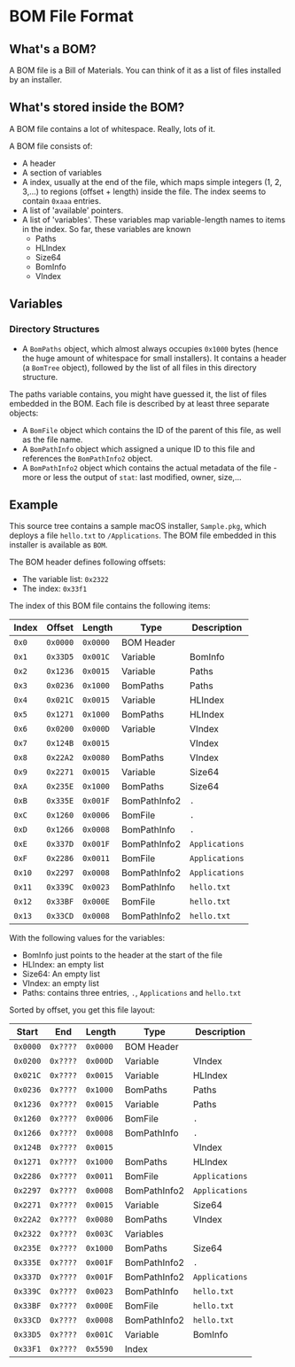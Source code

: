 ﻿# BOM File Format

## What's a BOM?

A BOM file is a Bill of Materials. You can think of it as a list of files installed by an installer.

## What's stored inside the BOM?

A BOM file contains a lot of whitespace. Really, lots of it.

A BOM file consists of:

* A header
* A section of variables
* A index, usually at the end of the file, which maps simple integers (1, 2, 3,...) to regions (offset + length) inside the file. The index seems to contain `0xaaa` entries.
* A list of 'available' pointers.
* A list of 'variables'. These variables map variable-length names to items in the index. So far, these variables are known
  * Paths
  * HLIndex
  * Size64
  * BomInfo
  * VIndex

## Variables

### Directory Structures

* A `BomPaths` object, which almost always occupies `0x1000` bytes (hence the huge amount of whitespace for small installers).
It contains a header (a `BomTree` object), followed by the list of all files in this directory structure.

The paths variable contains, you might have guessed it, the list of files embedded in the BOM. Each file is described by at least three separate objects:

* A `BomFile` object which contains the ID of the parent of this file, as well as the file name.
* A `BomPathInfo` object which assigned a unique ID to this file and references the `BomPathInfo2` object.
* A `BomPathInfo2` object which contains the actual metadata of the file - more or less the output of `stat`: last modified, owner, size,...

## Example

This source tree contains a sample macOS installer, `Sample.pkg`, which deploys a file `hello.txt` to `/Applications`. The BOM file embedded in this installer is available as `BOM`. 

The BOM header defines following offsets:
* The variable list: `0x2322`
* The index: `0x33f1`

The index of this BOM file contains the following items:

| Index  | Offset   | Length   | Type         | Description      |
| ------ | -------- | -------- | ---------    | ---------------- |
| `0x0`  | `0x0000` | `0x0000` | BOM Header   |                  |
| `0x1`  | `0x33D5` | `0x001C` | Variable     | BomInfo          |
| `0x2`  | `0x1236` | `0x0015` | Variable     | Paths            |
| `0x3`  | `0x0236` | `0x1000` | BomPaths     | Paths            |
| `0x4`  | `0x021C` | `0x0015` | Variable     | HLIndex          |
| `0x5`  | `0x1271` | `0x1000` | BomPaths     | HLIndex          |
| `0x6`  | `0x0200` | `0x000D` | Variable     | VIndex           |
| `0x7`  | `0x124B` | `0x0015` |              | VIndex           |
| `0x8`  | `0x22A2` | `0x0080` | BomPaths     | VIndex           |
| `0x9`  | `0x2271` | `0x0015` | Variable     | Size64           |
| `0xA`  | `0x235E` | `0x1000` | BomPaths     | Size64           |
| `0xB`  | `0x335E` | `0x001F` | BomPathInfo2 | `.`              |
| `0xC`  | `0x1260` | `0x0006` | BomFile      | `.`              |
| `0xD`  | `0x1266` | `0x0008` | BomPathInfo  | `.`              |
| `0xE`  | `0x337D` | `0x001F` | BomPathInfo2 | `Applications`   |
| `0xF`  | `0x2286` | `0x0011` | BomFile      | `Applications`   |
| `0x10` | `0x2297` | `0x0008` | BomPathInfo2 | `Applications`   |
| `0x11` | `0x339C` | `0x0023` | BomPathInfo  | `hello.txt`      |
| `0x12` | `0x33BF` | `0x000E` | BomFile      | `hello.txt`      |
| `0x13` | `0x33CD` | `0x0008` | BomPathInfo2 | `hello.txt`      |

With the following values for the variables:

* BomInfo just points to the header at the start of the file
* HLIndex: an empty list
* Size64: An empty list
* VIndex: an empty list
* Paths: contains three entries, `.`, `Applications` and `hello.txt`

Sorted by offset, you get this file layout:

| Start    | End      | Length   | Type         | Description
| -------- | -------- | -------- | ---------    | ---------------- |
| `0x0000` | `0x????` | `0x0000` | BOM Header   |                  |
| `0x0200` | `0x????` | `0x000D` | Variable     | VIndex           |
| `0x021C` | `0x????` | `0x0015` | Variable     | HLIndex          |
| `0x0236` | `0x????` | `0x1000` | BomPaths     | Paths            |
| `0x1236` | `0x????` | `0x0015` | Variable     | Paths            |
| `0x1260` | `0x????` | `0x0006` | BomFile      | `.`              |
| `0x1266` | `0x????` | `0x0008` | BomPathInfo  | `.`              |
| `0x124B` | `0x????` | `0x0015` |              | VIndex           |
| `0x1271` | `0x????` | `0x1000` | BomPaths     | HLIndex          |
| `0x2286` | `0x????` | `0x0011` | BomFile      | `Applications`   |
| `0x2297` | `0x????` | `0x0008` | BomPathInfo2 | `Applications`   |
| `0x2271` | `0x????` | `0x0015` | Variable     | Size64           |
| `0x22A2` | `0x????` | `0x0080` | BomPaths     | VIndex           |
| `0x2322` | `0x????` | `0x003C` | Variables    |                  |
| `0x235E` | `0x????` | `0x1000` | BomPaths     | Size64           |
| `0x335E` | `0x????` | `0x001F` | BomPathInfo2 | `.`              |
| `0x337D` | `0x????` | `0x001F` | BomPathInfo2 | `Applications`   |
| `0x339C` | `0x????` | `0x0023` | BomPathInfo  | `hello.txt`      |
| `0x33BF` | `0x????` | `0x000E` | BomFile      | `hello.txt`      |
| `0x33CD` | `0x????` | `0x0008` | BomPathInfo2 | `hello.txt`      |
| `0x33D5` | `0x????` | `0x001C` | Variable     | BomInfo          |
| `0x33F1` | `0x????` | `0x5590` | Index        |                  |
